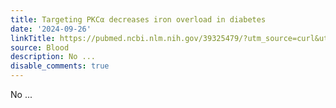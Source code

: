 ```yaml
---
title: Targeting PKCα decreases iron overload in diabetes
date: '2024-09-26'
linkTitle: https://pubmed.ncbi.nlm.nih.gov/39325479/?utm_source=curl&utm_medium=rss&utm_campaign=journals&utm_content=7603509&fc=None&ff=20240927184325&v=2.18.0.post9+e462414
source: Blood
description: No ...
disable_comments: true
---
```

No ...